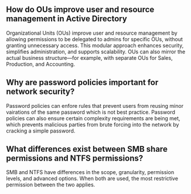 ## How do OUs improve user and resource management in Active Directory

Organizational Units (OUs) improve user and resource management by allowing permissions to be delegated to admins for specific OUs, without granting unnecessary access. This modular approach enhances security, simplifies administration, and supports scalability. OUs can also mirror the actual business structure—for example, with separate OUs for Sales, Production, and Accounting.

## Why are password policies important for network security?

Password policies can enfore rules that prevent users from reusing minor vairations of the same password which is not best practice. Password policies can also ensure certain complexity requirements are being met, which prevents malicious parties from brute forcing into the network by cracking a simple password.

## What differences exist between SMB share permissions and NTFS permissions?

SMB and NTFS have differences in the scope, granularity, permission levels, and advanced options. When both are used, the most restrictive permission between the two applies.

